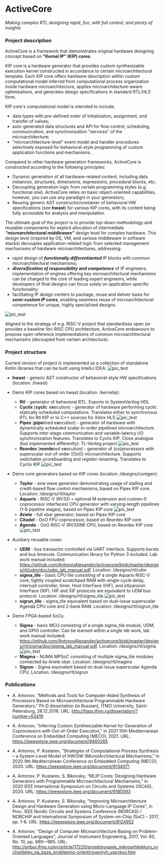 # ActiveCore
*Making complex RTL designing rapid, fun, with full control, and plenty of insights*

### Project description

ActiveCore is a framework that demonstrates original hardware designing concept based on **"Kernel IP" (KIP) cores**.

KIP core is a hardware generator that provides custom synthesizable execution kernel constructed in accordance to certain microarchitectural template. Each KIP core offers hardware description within custom computational model inferred from computational process organization inside hardware microarchitecture, applies microarchitecture-aware optimizations, and generates design specifications in standard RTL/HLS form.

KIP core's computational model is intended to include:
* data types with pre-defined order of initialization, assignment, and transfer of values;
* auto-generated data structures and API for flow control, scheduling, communication, and synchronization "services" of the microarchitecture;
* "microarchitecture-level" event model and handler procedures selectively exposed for behavioral-style programming of custom application functions and mechanisms.

Compared to other hardware generation frameworks, ActiveCore is constructed according to the following principles:
* Dynamic generation of all hardware-related content, including data instances, structures, dimensions, expressions, procedural blocks, etc;
* Decoupling generation logic from certain programming styles (e.g. functional one). ActiveCore relies on basic object-oriented capabilities, however, you can use any paradigm in your generators;
* Reusing generic AST constructor/container of behavioral HW specifications (see **hwast**) for various KIP cores, with its content being fully accessible for analysis and manipulation.

The ultimate goal of the project is to provide top-down methodology and reusable components for explicit allocation of intermediate ***“microarchitectural middleware”*** design level for complex hardware. This design level (inspired by OS, VM, and various middleware in software stacks) decouples application-related logic from selected management mechanisms of hardware microarchitectures, addressing:
* rapid design of ***functionally differentianted*** IP blocks with common microarchitectural mechanisms;
* ***diversification of responsibility and competence*** of IP engineers: implementation of engines offering key microarchitectural mechanisms can be charged to the core of leading expert engineers, while developers of final designs can focus solely on application-specific functionality;
* facilitating IP design centers to package, reuse and deliver basis for ***semi-custom IP cores***, enabling seamless reuse of microarchitectural competence for unique, highly specialized designs.

![pic_test](kernelip/__img/kernelip_model.png)

Aligned to the strategy of e.g. RISC-V project that standardises open (or provides a baseline for) RISC CPU architecture, ActiveCore endeavours to propose open reference implementations of common microarchitectural mechanisms (decoupled from certain architecture).

### Project structure

Current version of project is implemented as a collection of standalone Kotlin libraries that can be built using IntelliJ IDEA:
![pic_test](kernelip/__img/Framework.png)

* **hwast** - generic AST constructor of behavioral-style HW specifications (location: /hwast)

* Demo KIP cores based on hwast (location: /kernelip):
	* **Rtl** - generator of behavioral RTL. Exports to SystemVerilog HDL
	* **Cyclix** (**cycli**c e**x**ecution) - generator of hardware performing cyclic statically scheduled computations. Translates either to synchronous RTL for Rtl KIP or to C++ sources for Xilinx HLS
![pic_test](kernelip/__img/Cyclix.png)
	* **Pipex** (**pipe**lined e**x**ecution) - generator of hardware with dynamically scheduled scalar in-order pipelined microarchitecture. Supports inter-stage communication and variable-latency I/O synchronization features. Translates to Cyclix KIP. Close analogue (but implemented differently): TL-Verilog project
![pic_test](kernelip/__img/Pipex.png)
	* **Reordex** (**reorde**red e**x**ecution) - generator of (co)processors with superscalar out-of-order (OoO) microarchitecture. Supports switchable scoreboarding and register renaming. Translates to Cyclix KIP
![pic_test](kernelip/__img/Reordex.png)


* Demo core generators based on KIP cores (location: /designs/coregen):
	* **Taylor** - sine wave generator demonstrating usage of stalling and credit-based flow control mechanisms, based on Pipex KIP core. Location: /designs/rtl/taylor
	* **Aquaris** - RISC-V (RV32I + optional M extension and custom-0 coprocessor interfaces) CPU generator with varying-length pipelines (1-6 pipeline stages), based on Pipex KIP core
![pic_test](designs/rtl/sigma_tile/doc/aquaris_pipeline_structs/aquaris_pipeline_structs.png)
	* **Ariele** - full xbar generator, based on Pipex KIP core
	* **Citadel** - OoO FPU coprocessor, based on Reordex KIP core
	* **Agenda** - OoO RISC-V (RV32IM) CPU, based on Reordex KIP core
![pic_test](designs/rtl/sigrun_tile/doc/agenda.png)

* Auxiliary reusable cores:
	* **UDM** - bus transactor controlled via UART interface. Supports bursts and bus timeouts. Communication library for Python 3 included. Lab work manual included: https://github.com/AntonovAlexander/activecore/blob/master/designs/rtl/udm/doc/udm_lab_manual.pdf. Location: /designs/rtl/udm
	* **sigma_tile** - basic CPU tile consisting of a single Aquaris RISC-V core, tightly coupled scratchpad RAM with single-cycle delay, interrupt controller, timer, Host InterFace (HIF), and eXpansion InterFace (XIF). HIF and XIF protocols are equivalent to UDM bus protocol. Location: /designs/rtl/sigma_tile
![pic_test](designs/rtl/sigma_tile/doc/sigma_tile_struct.png)
	* **sigrun_tile** - sigma_tile equivalent based on dual-issue superscalar Agenda CPU core and 2-bank RAM. Location: /designs/rtl/sigrun_tile

* Demo FPGA-based SoCs:
	* **Sigma** - basic MCU consisting of a single sigma_tile module, UDM, and GPIO controller. Can be learned within a single lab work, lab work manual included: https://github.com/AntonovAlexander/activecore/blob/master/designs/rtl/sigma/doc/sigma_lab_manual.pdf. Location: /designs/rtl/sigma
![pic_test](designs/rtl/sigma/doc/sigma_struct.png)
	* **Magma** - NUMA MPSoC consisting of multiple sigma_tile modules connected by Ariele xbar. Location: /designs/rtl/magma
	* **Sigrun** - Sigma equivalent based on dual-issue superscalar Agenda CPU. Location: /designs/rtl/sigrun

### Publications

* A. Antonov, “Methods and Tools for Computer-Aided Synthesis of Processors Based on Microarchitectural Programmable Hardware Generators,” Ph.D dissertation (in Russian), ITMO University, Saint-Petersburg, 28.12.2018. URL: http://fppo.ifmo.ru/dissertation/?number=63419

* A. Antonov, “Inferring Custom Synthesizable Kernel for Generation of Coprocessors with Out-of-Order Execution,” in 2021 10th Mediterranean Conference on Embedded Computing (MECO), 2021. URL: https://ieeexplore.ieee.org/document/9460265

* A. Antonov, P. Kustarev, “Strategies of Computational Process Synthesis – a System-Level Model of HW/SW (Micro)Architectural Mechanisms,” in 2020 9th Mediterranean Conference on Embedded Computing (MECO), 2020. URL: https://ieeexplore.ieee.org/document/9134071

* A. Antonov, P. Kustarev, S. Bikovsky, “MLIP Cores: Designing Hardware Generators with Programmable Microarchitectural Mechanisms,” in 2020 IEEE International Symposium on Circuits and Systems (ISCAS), 2020. URL: https://ieeexplore.ieee.org/document/9180593

* A. Antonov, P. Kustarev, S. Bikovsky, "Improving Microarchitecture Design and Hardware Generation using Micro-Language IP Cores", in Proc. IEEE Nordic Circuits and Systems Conference (NORCAS) / NORCHIP and International Symposium of System-on-Chip (SoC) - 2017, pp. 1-6. URL: https://ieeexplore.ieee.org/document/8124952

* A. Аntonov, "Design of Computer Microarchitecture Basing on Problem-Oriented Languages", Journal of Instrument Engineering, 2017, Vol. 60, No. 10, pp. 980—985. URL: http://pribor.ifmo.ru/en/article/17220/proektirovanie_mikroarhitektury_vychisliteley_na_baze_problemno-orientirovannyh_yazykov.htm
